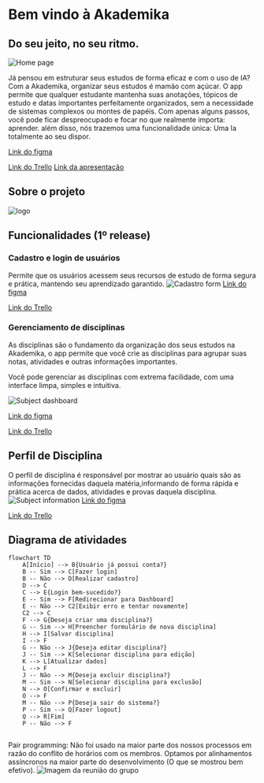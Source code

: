 # Bem vindo à Akademika
## Do seu jeito, no seu ritmo.

![Home page](https://github.com/user-attachments/assets/0389e739-76f0-411d-8eb1-3a82a089bef5)


Já pensou em estruturar seus estudos de forma eficaz e com o uso de IA? Com a Akademika, organizar seus estudos é mamão com açúcar. O app permite que qualquer estudante mantenha suas anotações, tópicos de estudo e datas importantes perfeitamente organizados, sem a necessidade de sistemas complexos ou montes de papéis. Com apenas alguns passos, você pode ficar despreocupado e focar no que realmente importa: aprender. além disso, nós trazemos uma funcionalidade única: Uma Ia totalmente ao seu dispor.

[Link do figma](https://www.figma.com/design/q9mR5Wp2TJW44F6dgbJxMd/Akademika?node-id=44-21&t=scNMNx8ve1yYBw8p-0)

[Link do Trello](https://trello.com/b/bSx1z2P8/akademika)
[Link da apresentação](https://www.canva.com/design/DAGpHsDjYZk/guk5QJ28E735uNUbMpuuAg/edit)
## Sobre o projeto
![logo](https://github.com/user-attachments/assets/17fcbafc-b4b7-4306-ae2f-408124106195)

## Funcionalidades (1º release)

### Cadastro e login de usuários

Permite que os usuários acessem seus recursos de estudo de forma segura e prática, mantendo seu aprendizado garantido.
![Cadastro form](https://github.com/user-attachments/assets/c1b4a13e-9ae1-4d5e-8abc-a1ee24742747)
[Link do figma](https://www.figma.com/proto/q9mR5Wp2TJW44F6dgbJxMd/Akademika?node-id=218-394&p=f&t=c0IokIbE7aeIyFyC-0&scaling=min-zoom&content-scaling=fixed&page-id=0%3A1&starting-point-node-id=44%3A21)

[Link do Trello](https://trello.com/b/bSx1z2P8/akademika)

### Gerenciamento de disciplinas

As disciplinas são o fundamento da organização dos seus estudos na Akademika, o app permite que você crie as disciplinas para agrupar suas notas, atividades e outras informações importantes.

Você pode gerenciar as disciplinas com extrema facilidade, com uma interface limpa, simples e intuitiva.

![Subject dashboard](https://github.com/user-attachments/assets/59035132-a161-43bd-aff3-026bb6c030ca)

[Link do figma](https://www.figma.com/proto/q9mR5Wp2TJW44F6dgbJxMd/Akademika?node-id=254-425&p=f&t=c0IokIbE7aeIyFyC-0&scaling=min-zoom&content-scaling=fixed&page-id=0%3A1&starting-point-node-id=44%3A21)

[Link do Trello](https://trello.com/b/bSx1z2P8/akademika)

## Perfil de Disciplina
O perfil de disciplina é responsável por mostrar ao usuário quais são as informações fornecidas daquela matéria,informando de forma rápida e prática acerca de dados, atividades e provas daquela disciplina.
![Subject information](https://github.com/user-attachments/assets/ce2a9052-8b96-404b-8baa-08f814edfe7e)
[Link do figma](https://www.figma.com/proto/q9mR5Wp2TJW44F6dgbJxMd/Akademika?node-id=307-628&p=f&t=c0IokIbE7aeIyFyC-0&scaling=min-zoom&content-scaling=fixed&page-id=0%3A1&starting-point-node-id=44%3A21)

[Link do Trello](https://trello.com/b/bSx1z2P8/akademika)

## Diagrama de atividades

```mermaid
flowchart TD
    A[Início] --> B{Usuário já possui conta?}
    B -- Sim --> C[Fazer login]
    B -- Não --> D[Realizar cadastro]
    D --> C
    C --> E{Login bem-sucedido?}
    E -- Sim --> F[Redirecionar para Dashboard]
    E -- Não --> C2[Exibir erro e tentar novamente]
    C2 --> C
    F --> G{Deseja criar uma disciplina?}
    G -- Sim --> H[Preencher formulário de nova disciplina]
    H --> I[Salvar disciplina]
    I --> F
    G -- Não --> J{Deseja editar disciplina?}
    J -- Sim --> K[Selecionar disciplina para edição]
    K --> L[Atualizar dados]
    L --> F
    J -- Não --> M{Deseja excluir disciplina?}
    M -- Sim --> N[Selecionar disciplina para exclusão]
    N --> O[Confirmar e excluir]
    O --> F
    M -- Não --> P{Deseja sair do sistema?}
    P -- Sim --> Q[Fazer logout]
    Q --> R[Fim]
    P -- Não --> F


```

Pair programming: Não foi usado na maior parte dos nossos processos em razão do conflito de horários com os membros. Optamos por alinhamentos assíncronos na maior parte do desenvolvimento (O que se mostrou bem efetivo).
![Imagem da reunião do grupo](https://github.com/user-attachments/assets/c2082936-9a35-4650-bc21-d0d8ee00ecee)



